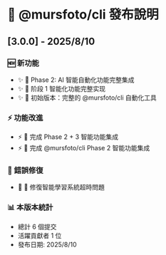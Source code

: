 # 🚀 @mursfoto/cli 發布說明

## [3.0.0] - 2025/8/10

### 🆕 新功能

- ✨ 🚀 Phase 2: AI 智能自動化功能完整集成
- ✨ 🚀 阶段 1 智能化功能完整实现
- ✨ 🚀 初始版本：完整的 @mursfoto/cli 自動化工具

### ⚡ 功能改進

- ⚡ 🎉 完成 Phase 2 + 3 智能功能集成
- ⚡ 🎉 完成 @mursfoto/cli Phase 2 智能功能集成

### 🐛 錯誤修復

- 🐛 🐛 修復智能學習系統超時問題

### 📊 本版本統計

- 總計 6 個提交
- 活躍貢獻者 1 位
- 發布日期: 2025/8/10

